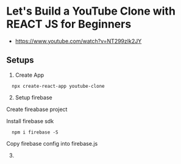 # Let's Build a YouTube Clone with REACT JS for Beginners
- https://www.youtube.com/watch?v=NT299zIk2JY





## Setups
1. Create App
```
  npx create-react-app youtube-clone
```
2. Setup firebase

Create fireabase project

Install firebase sdk
```
  npm i firebase -S
```
Copy firebase config into firebase.js

3. 


